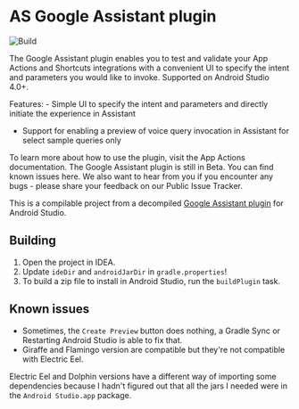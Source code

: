 # AS Google Assistant plugin

![Build](https://github.com/AfzalivE/AS-Google-Assistant-Plugin/workflows/Build/badge.svg)

<!-- Plugin description -->
The Google Assistant plugin enables you to test and validate your App Actions and Shortcuts integrations with a convenient UI to specify the intent and parameters you would like to invoke. Supported on Android Studio 4.0+.

Features:
    - Simple UI to specify the intent and parameters and directly initiate the experience in Assistant
  - Support for enabling a preview of voice query invocation in Assistant for select sample queries only

To learn more about how to use the plugin, visit the App Actions documentation. The Google Assistant plugin is still in Beta. You can find known issues here. We also want to hear from you if you encounter any bugs - please share your feedback on our Public Issue Tracker.
<!-- Plugin description end -->

This is a compilable project from a decompiled [Google Assistant plugin](https://plugins.jetbrains.com/plugin/16739-google-assistant) for Android Studio.

## Building

1. Open the project in IDEA.
1. Update `ideDir` and `androidJarDir` in `gradle.properties`!
1. To build a zip file to install in Android Studio, run the `buildPlugin` task.

## Known issues

- Sometimes, the `Create Preview` button does nothing, a Gradle Sync or Restarting Android Studio is able to fix that.
- Giraffe and Flamingo version are compatible but they're not compatible with Electric Eel.

Electric Eel and Dolphin versions have a different way of importing some dependencies because I hadn't figured out that all the jars I needed were in the `Android Studio.app` package.
